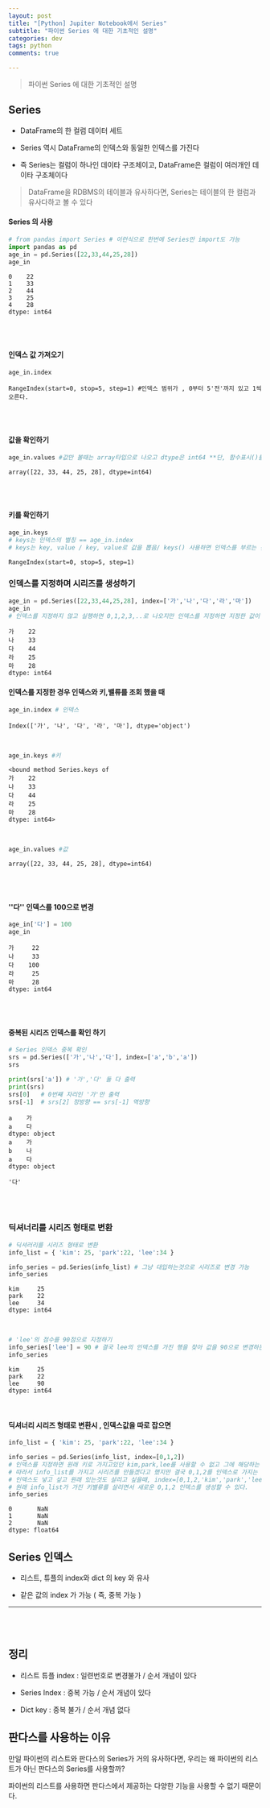 ```yaml
---
layout: post  
title: "[Python] Jupiter Notebook에서 Series"  
subtitle: "파이썬 Series 에 대한 기초적인 설명"  
categories: dev
tags: python
comments: true

---
```


> 파이썬 Series 에 대한 기초적인 설명



## Series

- DataFrame의 한 컬럼 데이터 세트

- Series 역시 DataFrame의 인덱스와 동일한 인덱스를 가진다

- 즉 Series는 컬럼이 하나인 데이타 구조체이고, DataFrame은 컬럼이 여러개인 데이타 구조체이다


> DataFrame을 RDBMS의 테이블과 유사하다면, Series는 테이블의 한 컬럼과 유사다하고 볼 수 있다



#### Series 의 사용

```python
# from pandas import Series # 이런식으로 한번에 Series만 import도 가능
import pandas as pd
age_in = pd.Series([22,33,44,25,28])
age_in
```




    0    22
    1    33
    2    44
    3    25
    4    28
    dtype: int64
<br/>

<br/>

#### 인덱스 값 가져오기

```python
age_in.index
```
	RangeIndex(start=0, stop=5, step=1) #인덱스 범위가 , 0부터 5'전'까지 있고 1씩 오른다.  

<br/>

<br/>

#### 값을 확인하기

```python
age_in.values #값만 볼때는 array타입으로 나오고 dtype은 int64 **단, 함수표시()를 하면 에러발생
```


    array([22, 33, 44, 25, 28], dtype=int64)

<br/>

<br/>

#### 키를 확인하기

```python
age_in.keys 
# keys는 인덱스의 별칭 == age_in.index 
# keys는 key, value / key, value로 값을 뽑음/ keys() 사용하면 인덱스를 부르는 것과 동일함
```


    RangeIndex(start=0, stop=5, step=1)



### 인덱스를 지정하며 시리즈를 생성하기

```python
age_in = pd.Series([22,33,44,25,28], index=['가','나','다','라','마'])
age_in
# 인덱스를 지정하지 않고 실행하면 0,1,2,3,..로 나오지만 인덱스를 지정하면 지정한 값이 나옴
```
    가    22
    나    33
    다    44
    라    25
    마    28
    dtype: int64

#### 인덱스를 지정한 경우 인덱스와 키,밸류를 조회 했을 때

```python
age_in.index # 인덱스
```


    Index(['가', '나', '다', '라', '마'], dtype='object')

<br/>


```python
age_in.keys #키
```


    <bound method Series.keys of 
    가    22
    나    33
    다    44
    라    25
    마    28
    dtype: int64>
<br/>

```python
age_in.values #값
```


    array([22, 33, 44, 25, 28], dtype=int64)

<br/>

<br/>

#### ''다'' 인덱스를 100으로 변경

```python
age_in['다'] = 100
age_in
```


    가     22
    나     33
    다    100
    라     25
    마     28
    dtype: int64
<br/>

<br/>

#### 중복된 시리즈 인덱스를 확인 하기

```python
# Series 인덱스 중복 확인
srs = pd.Series(['가','나','다'], index=['a','b','a'])
srs

print(srs['a']) # '가','다' 둘 다 출력
print(srs)
srs[0]   # 0번쨰 자리인 '가'만 출력
srs[-1]  # srs[2] 정방향 == srs[-1] 역방향 
```

    a    가
    a    다
    dtype: object
    a    가
    b    나
    a    다
    dtype: object
    
    '다'

<br/>

<br/>

### 딕셔너리를 시리즈 형태로 변환

```python
# 딕셔러리를 시리즈 형태로 변환
info_list = { 'kim': 25, 'park':22, 'lee':34 }

info_series = pd.Series(info_list) # 그냥 대입하는것으로 시리즈로 변경 가능
info_series
```


    kim     25
    park    22
    lee     34
    dtype: int64
<br/>

```python
# 'lee'의 점수를 90점으로 지정하기
info_series['lee'] = 90 # 결국 lee의 인덱스를 가진 행을 찾아 값을 90으로 변경하는 것이다.
info_series
```


    kim     25
    park    22
    lee     90
    dtype: int64
<br/>

#### 딕셔너리 시리즈 형태로 변환시 , 인덱스값을 따로 잡으면

```python
info_list = { 'kim': 25, 'park':22, 'lee':34 }

info_series = pd.Series(info_list, index=[0,1,2]) 
# 인덱스를 지정하면 원래 키로 가지고있던 kim,park,lee를 사용할 수 없고 그에 해당하는 값도 넣을 수 없다.
# 따라서 info_list를 가지고 시리즈를 만들겠다고 했지만 결국 0,1,2를 인덱스로 가지는 빈 시리즈를 만들게 되는것이다. 
# 인덱스도 넣고 싶고 원래 있는것도 살리고 싶을때, index=[0,1,2,'kim','park','lee'] 와 같이 코딩하면
# 원래 info_list가 가진 키밸류를 살리면서 새로운 0,1,2 인덱스를 생성할 수 있다.
info_series
```


    0       NaN
    1       NaN
    2       NaN
    dtype: float64


##  Series 인덱스

+ 리스트, 튜플의 index와  dict 의 key 와 유사

+ 같은 값의 index 가 가능 ( 즉, 중복 가능 ) 

-------------------------------------------------

<br/>
<br/>

## 정리

- 리스트 튜플 index : 일련번호로 변경불가 / 순서 개념이 있다

- Series Index : 중복 가능 / 순서 개념이 있다

- Dict key : 중복 불가 / 순서 개념 없다



## 판다스를 사용하는 이유


만일 파이썬의 리스트와 판다스의 Series가 거의 유사하다면, 우리는 왜 파이썬의 리스트가 아닌 판다스의 Series를 사용할까? 

파이썬의 리스트를 사용하면 판다스에서 제공하는 다양한 기능을 사용할 수 없기 때문이다.